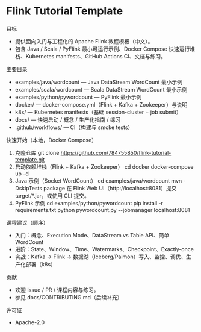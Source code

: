 # Flink Tutorial Template

目标
- 提供面向入门与工程化的 Apache Flink 教程模板（中文）。
- 包含 Java / Scala / PyFlink 最小可运行示例、Docker Compose 快速运行堆栈、Kubernetes manifests、GitHub Actions CI、文档与练习。

主要目录
- examples/java/wordcount — Java DataStream WordCount 最小示例
- examples/scala/wordcount — Scala DataStream WordCount 最小示例
- examples/python/pywordcount — PyFlink 最小示例
- docker/ — docker-compose.yml（Flink + Kafka + Zookeeper）与说明
- k8s/ — Kubernetes manifests（基础 session-cluster + job submit）
- docs/ — 快速启动 / 概念 / 生产化指南 / 练习
- .github/workflows/ — CI（构建与 smoke tests）

快速开始（本地，Docker Compose）
1. 克隆仓库
   git clone https://github.com/784755850/flink-tutorial-template.git
2. 启动依赖堆栈（Flink + Kafka + Zookeeper）
   cd docker
   docker-compose up -d
3. Java 示例（Socket WordCount）
   cd examples/java/wordcount
   mvn -DskipTests package
   在 Flink Web UI（http://localhost:8081）提交 target/*.jar，或使用 CLI 提交。
4. PyFlink 示例
   cd examples/python/pywordcount
   pip install -r requirements.txt
   python pywordcount.py --jobmanager localhost:8081

课程建议（顺序）
- 入门：概念、Execution Mode、DataStream vs Table API、简单 WordCount
- 进阶：State、Window、Time、Watermarks、Checkpoint、Exactly-once
- 实战：Kafka → Flink → 数据湖（Iceberg/Paimon）写入、监控、调优、生产化部署（k8s）

贡献
- 欢迎 Issue / PR / 课程内容与练习。
- 参见 docs/CONTRIBUTING.md（后续补充）

许可证
- Apache-2.0